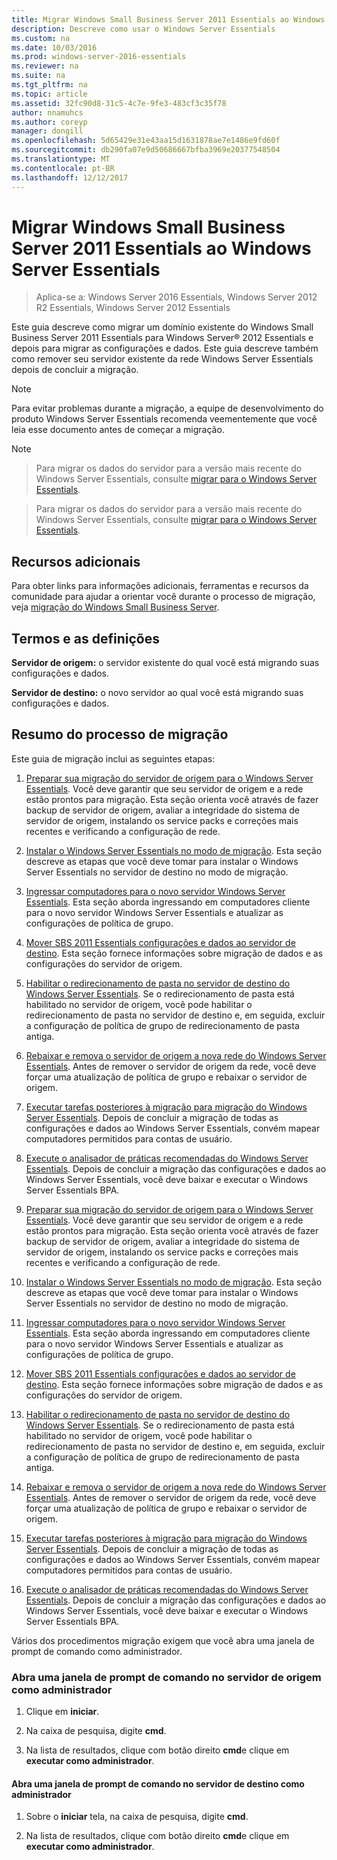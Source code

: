 ```yaml
---
title: Migrar Windows Small Business Server 2011 Essentials ao Windows Server Essentials
description: Descreve como usar o Windows Server Essentials
ms.custom: na
ms.date: 10/03/2016
ms.prod: windows-server-2016-essentials
ms.reviewer: na
ms.suite: na
ms.tgt_pltfrm: na
ms.topic: article
ms.assetid: 32fc90d8-31c5-4c7e-9fe3-483cf3c35f78
author: nnamuhcs
ms.author: coreyp
manager: dongill
ms.openlocfilehash: 5d65429e31e43aa15d1631878ae7e1486e9fd60f
ms.sourcegitcommit: db290fa07e9d50686667bfba3969e20377548504
ms.translationtype: MT
ms.contentlocale: pt-BR
ms.lasthandoff: 12/12/2017
---
```

# <a name="migrate-windows-small-business-server-2011-essentials-to-windows-server-essentials"></a>Migrar Windows Small Business Server 2011 Essentials ao Windows Server Essentials

>Aplica-se a: Windows Server 2016 Essentials, Windows Server 2012 R2 Essentials, Windows Server 2012 Essentials

Este guia descreve como migrar um domínio existente do Windows Small Business Server 2011 Essentials para Windows Server® 2012 Essentials e depois para migrar as configurações e dados. Este guia descreve também como remover seu servidor existente da rede Windows Server Essentials depois de concluir a migração.  
  
> [!NOTE]
>  Para evitar problemas durante a migração, a equipe de desenvolvimento do produto Windows Server Essentials recomenda veementemente que você leia esse documento antes de começar a migração.  
  
> [!NOTE]

>  Para migrar os dados do servidor para a versão mais recente do Windows Server Essentials, consulte [migrar para o Windows Server Essentials](Migrate-from-Previous-Versions-to-Windows-Server-Essentials-or-Windows-Server-Essentials-Experience.md).  

>  Para migrar os dados do servidor para a versão mais recente do Windows Server Essentials, consulte [migrar para o Windows Server Essentials](../migrate/Migrate-from-Previous-Versions-to-Windows-Server-Essentials-or-Windows-Server-Essentials-Experience.md).  

  
## <a name="additional-resources"></a>Recursos adicionais  
 Para obter links para informações adicionais, ferramentas e recursos da comunidade para ajudar a orientar você durante o processo de migração, veja [migração do Windows Small Business Server](https://go.microsoft.com/fwlink/?LinkId=217520).  
  
## <a name="terms-and-definitions"></a>Termos e as definições  
 **Servidor de origem:** o servidor existente do qual você está migrando suas configurações e dados.  
  
 **Servidor de destino:** o novo servidor ao qual você está migrando suas configurações e dados.  
  
## <a name="migration-process-summary"></a>Resumo do processo de migração  
 Este guia de migração inclui as seguintes etapas:  
  

1.  [Preparar sua migração do servidor de origem para o Windows Server Essentials](Prepare-your-Source-Server-for-Windows-Server-Essentials-migration.md).  Você deve garantir que seu servidor de origem e a rede estão prontos para migração. Esta seção orienta você através de fazer backup de servidor de origem, avaliar a integridade do sistema de servidor de origem, instalando os service packs e correções mais recentes e verificando a configuração de rede.  
  
2.  [Instalar o Windows Server Essentials no modo de migração](Install-Windows-Server-Essentials-in-migration-mode.md).  Esta seção descreve as etapas que você deve tomar para instalar o Windows Server Essentials no servidor de destino no modo de migração.  
  
3.  [Ingressar computadores para o novo servidor Windows Server Essentials](Join-computers-to-the-new-Windows-Server-Essentials-server.md).  Esta seção aborda ingressando em computadores cliente para o novo servidor Windows Server Essentials e atualizar as configurações de política de grupo.  
  
4.  [Mover SBS 2011 Essentials configurações e dados ao servidor de destino](Move-Windows-SBS-2011-Essentials-settings-and-data-to-the-Destination-Server-for-Windows-Server-Essentials-migration.md).  Esta seção fornece informações sobre migração de dados e as configurações do servidor de origem.  
  
5.  [Habilitar o redirecionamento de pasta no servidor de destino do Windows Server Essentials](Enable-folder-redirection-on-the-Windows-Server-Essentials-Destination-Server.md).  Se o redirecionamento de pasta está habilitado no servidor de origem, você pode habilitar o redirecionamento de pasta no servidor de destino e, em seguida, excluir a configuração de política de grupo de redirecionamento de pasta antiga.  
  
6.  [Rebaixar e remova o servidor de origem a nova rede do Windows Server Essentials](Demote-and-remove-the-Source-Server-from-the-new-Windows-Server-Essentials-network.md).  Antes de remover o servidor de origem da rede, você deve forçar uma atualização de política de grupo e rebaixar o servidor de origem.  
  
7.  [Executar tarefas posteriores à migração para migração do Windows Server Essentials](Perform-post-migration-tasks-for-Windows-Server-Essentials-migration.md).  Depois de concluir a migração de todas as configurações e dados ao Windows Server Essentials, convém mapear computadores permitidos para contas de usuário.  
  
8.  [Execute o analisador de práticas recomendadas do Windows Server Essentials](Run-the-Windows-Server-Essentials-Best-Practices-Analyzer.md).  Depois de concluir a migração das configurações e dados ao Windows Server Essentials, você deve baixar e executar o Windows Server Essentials BPA.  

1.  [Preparar sua migração do servidor de origem para o Windows Server Essentials](../migrate/Prepare-your-Source-Server-for-Windows-Server-Essentials-migration.md).  Você deve garantir que seu servidor de origem e a rede estão prontos para migração. Esta seção orienta você através de fazer backup de servidor de origem, avaliar a integridade do sistema de servidor de origem, instalando os service packs e correções mais recentes e verificando a configuração de rede.  
  
2.  [Instalar o Windows Server Essentials no modo de migração](../migrate/Install-Windows-Server-Essentials-in-migration-mode.md).  Esta seção descreve as etapas que você deve tomar para instalar o Windows Server Essentials no servidor de destino no modo de migração.  
  
3.  [Ingressar computadores para o novo servidor Windows Server Essentials](../migrate/Join-computers-to-the-new-Windows-Server-Essentials-server.md).  Esta seção aborda ingressando em computadores cliente para o novo servidor Windows Server Essentials e atualizar as configurações de política de grupo.  
  
4.  [Mover SBS 2011 Essentials configurações e dados ao servidor de destino](../migrate/Move-Windows-SBS-2011-Essentials-settings-and-data-to-the-Destination-Server-for-Windows-Server-Essentials-migration.md).  Esta seção fornece informações sobre migração de dados e as configurações do servidor de origem.  
  
5.  [Habilitar o redirecionamento de pasta no servidor de destino do Windows Server Essentials](../migrate/Enable-folder-redirection-on-the-Windows-Server-Essentials-Destination-Server.md).  Se o redirecionamento de pasta está habilitado no servidor de origem, você pode habilitar o redirecionamento de pasta no servidor de destino e, em seguida, excluir a configuração de política de grupo de redirecionamento de pasta antiga.  
  
6.  [Rebaixar e remova o servidor de origem a nova rede do Windows Server Essentials](../migrate/Demote-and-remove-the-Source-Server-from-the-new-Windows-Server-Essentials-network.md).  Antes de remover o servidor de origem da rede, você deve forçar uma atualização de política de grupo e rebaixar o servidor de origem.  
  
7.  [Executar tarefas posteriores à migração para migração do Windows Server Essentials](../migrate/Perform-post-migration-tasks-for-Windows-Server-Essentials-migration.md).  Depois de concluir a migração de todas as configurações e dados ao Windows Server Essentials, convém mapear computadores permitidos para contas de usuário.  
  
8.  [Execute o analisador de práticas recomendadas do Windows Server Essentials](../migrate/Run-the-Windows-Server-Essentials-Best-Practices-Analyzer.md).  Depois de concluir a migração das configurações e dados ao Windows Server Essentials, você deve baixar e executar o Windows Server Essentials BPA.  

  
 Vários dos procedimentos migração exigem que você abra uma janela de prompt de comando como administrador.  
  
###  <a name="BKMK_OpenACommandPromptAsAdmin"></a>Abra uma janela de prompt de comando no servidor de origem como administrador  
  
1.  Clique em **iniciar**.  
  
2.  Na caixa de pesquisa, digite **cmd**.  
  
3.  Na lista de resultados, clique com botão direito **cmd**e clique em **executar como administrador**.  
  
#### <a name="to-open-a-command-prompt-window-on-the-destination-server-as-an-administrator"></a>Abra uma janela de prompt de comando no servidor de destino como administrador  
  
1.  Sobre o **iniciar** tela, na caixa de pesquisa, digite **cmd**.  
  
2.  Na lista de resultados, clique com botão direito **cmd**e clique em **executar como administrador**.
